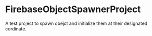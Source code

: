 # FirebaseObjectSpawnerProject
 A test project to spawn obejct and initialize them at their designated cordinate.
